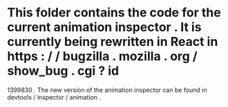 This
folder
contains
the
code
for
the
current
animation
inspector
.
It
is
currently
being
rewritten
in
React
in
https
:
/
/
bugzilla
.
mozilla
.
org
/
show_bug
.
cgi
?
id
=
1399830
.
The
new
version
of
the
animation
inspector
can
be
found
in
devtools
/
inspector
/
animation
.
